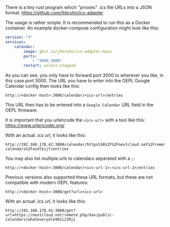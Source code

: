 There is a tiny rust program which "proxies" .ics file URLs into a JSON format: https://github.com/jhbruhn/ics-adapter

The usage is rather simple. It is recommended to run this as a Docker container. An example docker-compose configuration might look like this:

```yaml
version: "3"
services:
    calendar:
        image: ghcr.io/jhbruhn/ics-adapter:main
        ports:
            - "3000:3000"
        restart: unless-stopped
```
As you can see, you only have to forward port 3000 to wherever you like, in this case port 3000.
The URL you have to enter into the OEPL Google Calendar config then looks like this:

```
http://<docker-host>:3000/calendar/<ics-url>/entries
```

This URL then has to be entered into a `Google Calendar` URL field in the OEPL firmware.

It is important that you urlencode the `<ics-url>` with a tool like this: https://www.urlencoder.org/

With an actual .ics url, it looks like this:
```
http://192.168.178.42:3000/calendar/https%3A%2F%2Fnextcloud.net%2Fremote.php%2Fdav%2Fpublic-calendars%2Fasdlkijf/entries
```

You may also list multiple urls to calendars separated with a `;`:
```
http://<docker-host>:3000/calendar/<ics-url-1>;<ics-url-2>/entries
```


Previous versions also supported these URL formats, but these are not compatible with modern OEPL features:

```
http://<docker-host>:3000/get?url=<ics-url>
```

With an actual .ics url, it looks like this:
```
http://192.168.178.42:3000/get?url=https://nextcloud.net/remote.php/dav/public-calendars/whateveryolo901i230ji
```
